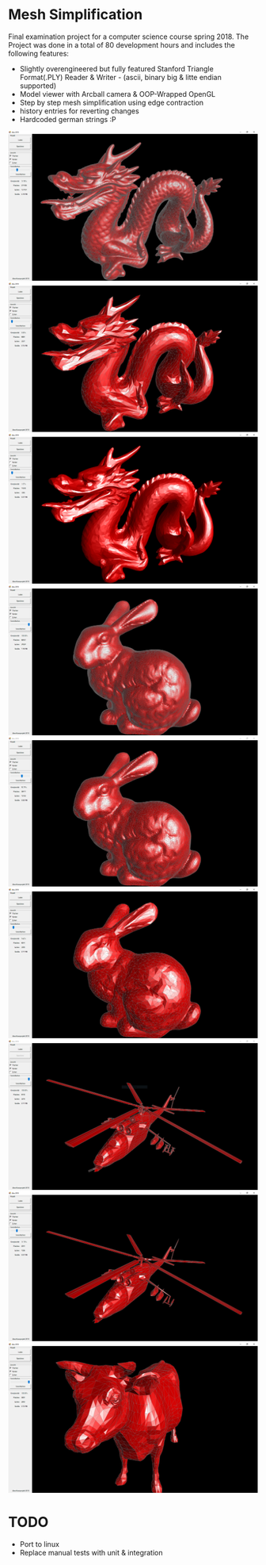 # Mesh Simplification

Final examination project for a computer science course spring 2018.
The Project was done in a total of 80 development hours and includes the following features:

- Slightly overengineered but fully featured Stanford Triangle Format(.PLY) Reader & Writer - (ascii, binary big & litte endian supported)
- Model viewer with Arcball camera & OOP-Wrapped OpenGL
- Step by step mesh simplification using edge contraction 
- history entries for reverting changes
- Hardcoded german strings :P

![](/docs/screenshots/2.PNG)
![](/docs/screenshots/3.PNG)
![](/docs/screenshots/4.PNG)
![](/docs/screenshots/7.PNG)
![](/docs/screenshots/8.PNG)
![](/docs/screenshots/9.PNG)
![](/docs/screenshots/10.PNG)
![](/docs/screenshots/11.PNG)
![](/docs/screenshots/5.PNG)

# TODO

- Port to linux
- Replace manual tests with unit & integration
